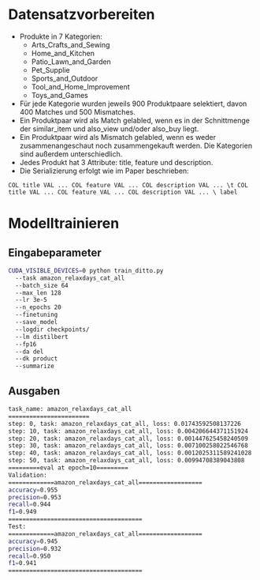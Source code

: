 # Datensatzvorbereiten
- Produkte in 7 Kategorien: 
    + Arts_Crafts_and_Sewing
    + Home_and_Kitchen
    + Patio_Lawn_and_Garden
    + Pet_Supplie
    + Sports_and_Outdoor
    + Tool_and_Home_Improvement
    + Toys_and_Games  
- Für jede Kategorie wurden jeweils 900 Produktpaare selektiert, davon 400 Matches und 500 Mismatches.  
- Ein Produktpaar wird als Match gelabled, wenn es in der Schnittmenge der similar_item und also_view und/oder also_buy liegt.  
- Ein Produktpaar wird als Mismatch gelabled, wenn es weder zusammenangeschaut noch zusammengekauft werden. Die Kategorien sind außerdem unterschiedlich.  
- Jedes Produkt hat 3 Attribute: title, feature und description.  
- Die Serializierung erfolgt wie im Paper beschrieben:  
```
COL title VAL ... COL feature VAL ... COL description VAL ... \t COL title VAL ... COL feature VAL ... COL description VAL ... \ label
```

# Modelltrainieren
## Eingabeparameter
```Bash
CUDA_VISIBLE_DEVICES=0 python train_ditto.py  
  --task amazon_relaxdays_cat_all  
  --batch_size 64  
  --max_len 128  
  --lr 3e-5  
  --n_epochs 20  
  --finetuning  
  --save_model  
  --logdir checkpoints/  
  --lm distilbert  
  --fp16  
  --da del  
  --dk product  
  --summarize  

```
## Ausgaben
```Bash
task_name: amazon_relaxdays_cat_all
=======================
step: 0, task: amazon_relaxdays_cat_all, loss: 0.01743592508137226
step: 10, task: amazon_relaxdays_cat_all, loss: 0.004206644371151924
step: 20, task: amazon_relaxdays_cat_all, loss: 0.001447625458240509
step: 30, task: amazon_relaxdays_cat_all, loss: 0.007100258022546768
step: 40, task: amazon_relaxdays_cat_all, loss: 0.0012025311589241028
step: 50, task: amazon_relaxdays_cat_all, loss: 0.00994708389043808
=========eval at epoch=10=========
Validation:
=============amazon_relaxdays_cat_all==================
accuracy=0.955
precision=0.953
recall=0.944
f1=0.949
======================================
Test:
=============amazon_relaxdays_cat_all==================
accuracy=0.945
precision=0.932
recall=0.950
f1=0.941
======================================

```